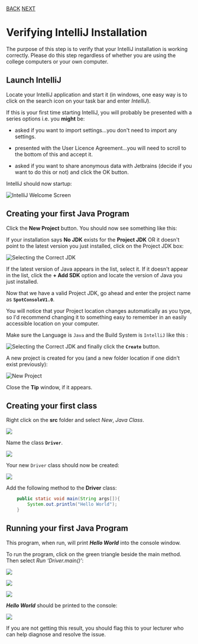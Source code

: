 [BACK](/topics/topic07/lab07/00.html) [NEXT](/topics/topic07/lab07/02.html)

# Verifying IntelliJ Installation

The purpose of this step is to verify that your IntelliJ installation is working correctly.  Please do this step regardless of whether you are using the college computers or your own computer. 


## Launch IntelliJ

Locate your IntelliJ application and start it (in windows, one easy way is to click on the search icon on your task bar and enter *IntelliJ*).

If this is your first time starting IntelliJ, you will probably be presented with a series options i.e. you **might** be:

- asked if you want to import settings...you don't need to import any settings.  

- presented with the User Licence Agreement...you will need to scroll to the bottom of this and accept it.

- asked if you want to share anonymous data with Jetbrains (decide if you want to do this or not) and click the OK button.

IntelliJ should now startup:

![IntelliJ Welcome Screen](./img/00.png)
## Creating your first Java Program

Click the **New Project** button.  You should now see something like this:

If your installation says **No JDK** exists for the **Project JDK** OR it doesn't point to the latest version you just installed, click on the Project JDK box:

![Selecting the Correct JDK](./img/01b.png)

If the latest version of Java appears in the list, select it.  If it doesn't appear in the list, click the **+ Add SDK** option and locate the version of Java you just installed.

Now that we have a valid Project JDK, go ahead and enter the project name as **`SpotConsoleV1.0`**.  

You will notice that your Project location changes automatically as you type, so I'd recommend changing it to something easy to remember in an easily accessible location on your computer.

Make sure the Language is `Java` and the Build System is `IntelliJ` like this :

![Selecting the Correct JDK](./img/01.png)
and finally click the **`Create`** button.  

A new project is created for you (and a new folder location if one didn't exist previously):

![New Project](./img/05.png)

Close the **Tip** window, if it appears.  


## Creating your first class

Right click on the **src** folder and select *New*, *Java Class*.  

![](./img/06.png)

Name the class **`Driver`**. 

![](./img/07.png)

Your new `Driver` class should now be created:

![](./img/08.png)

Add the following method to the **Driver** class:

~~~java
    public static void main(String args[]){
        System.out.println("Hello World");
    }
~~~


## Running your first Java Program

This program, when run, will print ***Hello World*** into the console window.  

To run the program, click on the green triangle beside the main method.  Then select *Run ‘Driver.main()’*:

![](./img/08a.png)

![](./img/08b.png)

![](./img/08c.png)

***Hello World*** should be printed to the console:

![](./img/10.png)

If you are not getting this result, you should flag this to your lecturer who can help diagnose and resolve the issue.

